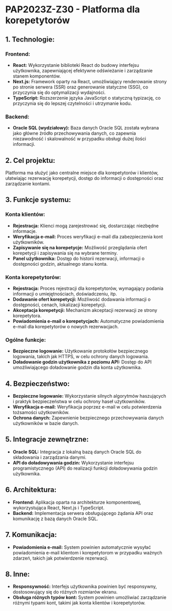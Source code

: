 # PAP2023Z-Z30 - Platforma dla korepetytorów

## 1. Technologie:

### Frontend:

- **React:** Wykorzystanie biblioteki React do budowy interfejsu użytkownika, zapewniającej efektywne odświeżanie i
  zarządzanie stanem komponentów.
- **Next.js:** Framework oparty na React, umożliwiający renderowanie strony po stronie serwera (SSR) oraz generowanie
  statyczne (SSG), co przyczynia się do optymalizacji wydajności.
- **TypeScript:** Rozszerzenie języka JavaScript o statyczną typizację, co przyczynia się do lepszej czytelności i
  utrzymanie kodu.

### Backend:

- **Oracle SQL (wydziałowy):** Baza danych Oracle SQL została wybrana jako główne źródło przechowywania danych, co
  zapewnia niezawodność i skalowalność w przypadku obsługi dużej ilości informacji.

## 2. Cel projektu:

Platforma ma służyć jako centralne miejsce dla korepetytorów i klientów, ułatwiając rezerwację korepetycji, dostęp do
informacji o dostępności oraz zarządzanie kontami.

## 3. Funkcje systemu:

### Konta klientów:

- **Rejestracja:** Klienci mogą zarejestrować się, dostarczając niezbędne informacje.
- **Weryfikacja e-mail:** Proces weryfikacji e-mail dla zabezpieczenia kont użytkowników.
- **Zapisywanie się na korepetycje:** Możliwość przeglądania ofert korepetycji i zapisywania się na wybrane terminy.
- **Panel użytkownika:** Dostęp do historii rezerwacji, informacji o dostępności godzin, aktualnego stanu konta.

### Konta korepetytorów:

- **Rejestracja:** Proces rejestracji dla korepetytorów, wymagający podania informacji o umiejętnościach,
  doświadczeniu, itp.
- **Dodawanie ofert korepetycji:** Możliwość dodawania informacji o dostępności, cenach, lokalizacji korepetycji.
- **Akceptacja korepetycji:** Mechanizm akceptacji rezerwacji ze strony korepetytora.
- **Powiadomienia e-mail o korepetycjach:** Automatyczne powiadomienia e-mail dla korepetytorów o nowych rezerwacjach.

### Ogólne funkcje:

- **Bezpieczne logowanie:** Użytkowanie protokołów bezpiecznego logowania, takich jak HTTPS, w celu ochrony danych
  logowania.
- **Doładowanie godzin użytkownika z poziomu API:** Dostęp do API umożliwiającego doładowanie godzin dla konta
  użytkownika.

## 4. Bezpieczeństwo:

- **Bezpieczne logowanie:** Wykorzystanie silnych algorytmów haszujących i praktyk bezpieczeństwa w celu ochrony haseł
  użytkowników.
- **Weryfikacja e-mail:** Weryfikacja poprzez e-mail w celu potwierdzenia tożsamości użytkowników.
- **Ochrona danych:** Zapewnienie bezpiecznego przechowywania danych użytkowników w bazie danych.

## 5. Integracje zewnętrzne:

- **Oracle SQL:** Integracja z lokalną bazą danych Oracle SQL do składowania i zarządzania danymi.
- **API do doładowywania godzin:** Wykorzystanie interfejsu programistycznego (API) do realizacji funkcji doładowywania
  godzin użytkownika.

## 6. Architektura:

- **Frontend:** Aplikacja oparta na architekturze komponentowej, wykorzystująca React, Next.js i TypeScript.
- **Backend:** Implementacja serwera obsługującego żądania API oraz komunikację z bazą danych Oracle SQL.

## 7. Komunikacja:

- **Powiadomienia e-mail:** System powinien automatycznie wysyłać powiadomienia e-mail klientom i korepetytorom w
  przypadku ważnych zdarzeń, takich jak potwierdzenie rezerwacji.

## 8. Inne:

- **Responsywność:** Interfejs użytkownika powinien być responsywny, dostosowujący się do różnych rozmiarów ekranu.
- **Obsługa różnych typów kont:** System powinien umożliwiać zarządzanie różnymi typami kont, takimi jak konta klientów
  i korepetytorów.
